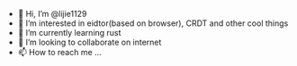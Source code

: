 - 👋 Hi, I’m @lijie1129
- 👀 I’m interested in eidtor(based on browser), CRDT and other cool things
- 🌱 I’m currently learning rust
- 💞️ I’m looking to collaborate on internet
- 📫 How to reach me ...

<!---
lijie1129/lijie1129 is a ✨ special ✨ repository because its `README.md` (this file) appears on your GitHub profile.
You can click the Preview link to take a look at your changes.
--->

